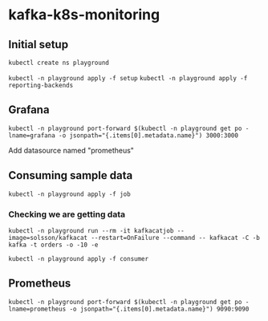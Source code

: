 # kafka-k8s-monitoring

## Initial setup
`kubectl create ns playground`

`kubectl -n playground apply -f setup`
`kubectl -n playground apply -f reporting-backends`

## Grafana

`kubectl -n playground port-forward $(kubectl -n playground get po -lname=grafana -o jsonpath="{.items[0].metadata.name}") 3000:3000`

Add datasource named "prometheus"

## Consuming sample data

`kubectl -n playground apply -f job`

### Checking we are getting data
`kubectl -n playground run --rm -it kafkacatjob --image=solsson/kafkacat --restart=OnFailure --command -- kafkacat -C -b kafka -t orders -o -10 -e`

`kubectl -n playground apply -f consumer`

## Prometheus

`kubectl -n playground port-forward $(kubectl -n playground get po -lname=prometheus -o jsonpath="{.items[0].metadata.name}") 9090:9090`